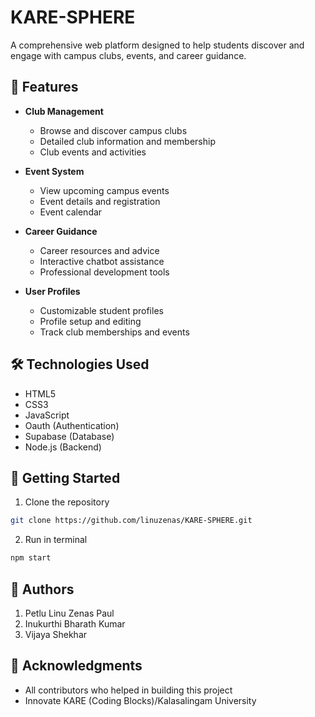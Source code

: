 # KARE-SPHERE

A comprehensive web platform designed to help students discover and engage with campus clubs, events, and career guidance.

## 📌 Features

- **Club Management**
  - Browse and discover campus clubs
  - Detailed club information and membership
  - Club events and activities

- **Event System**
  - View upcoming campus events
  - Event details and registration
  - Event calendar

- **Career Guidance**
  - Career resources and advice
  - Interactive chatbot assistance
  - Professional development tools

- **User Profiles**
  - Customizable student profiles
  - Profile setup and editing
  - Track club memberships and events

## 🛠️ Technologies Used

- HTML5
- CSS3
- JavaScript
- Oauth (Authentication)
- Supabase (Database)
- Node.js (Backend)

## 🚀 Getting Started

1. Clone the repository
```bash
git clone https://github.com/linuzenas/KARE-SPHERE.git
```
2. Run in terminal
```bash
npm start
```
## 👥 Authors
1. Petlu Linu Zenas Paul
2. Inukurthi Bharath Kumar
3. Vijaya Shekhar

## 🙏 Acknowledgments
- All contributors who helped in building this project
-  Innovate KARE (Coding Blocks)/Kalasalingam University
